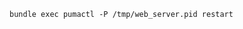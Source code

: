 <!-- usedin: [ _includes/_inlines/Deployment/Rails/puma-rack-server] - layout:code post: puma-rack-server_warning -->

```
bundle exec pumactl -P /tmp/web_server.pid restart
```
